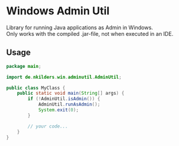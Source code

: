 # Windows Admin Util

Library for running Java applications as Admin in Windows.\
Only works with the compiled .jar-file, not when executed in an IDE.

## Usage

```java
package main;

import de.nkilders.win.adminutil.AdminUtil;

public class MyClass {
    public static void main(String[] args) {
        if (!AdminUtil.isAdmin()) {
            AdminUtil.runAsAdmin();
            System.exit(0);
        }

        // your code...
    }
}
```